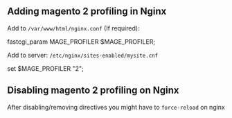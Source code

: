 ## Adding magento 2 profiling in Nginx

Add to `/var/www/html/nginx.conf` (If required):

fastcgi_param  MAGE_PROFILER $MAGE_PROFILER;

Add to server: `/etc/nginx/sites-enabled/mysite.cnf`

set $MAGE_PROFILER "2";

## Disabling magento 2 profiling on Nginx

After disabling/removing directives you might have to `force-reload` on nginx